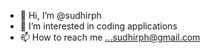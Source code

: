 - 👋 Hi, I’m @sudhirph
- 👀 I’m interested in coding applications 
- 📫 How to reach me ...sudhirph@gmail.com

<!---
sudhirph/sudhirph is a ✨ special ✨ repository because its `README.md` (this file) appears on your GitHub profile.
You can click the Preview link to take a look at your changes.
--->
